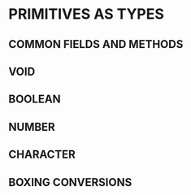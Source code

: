 # PRIMITIVES AS TYPES
## COMMON FIELDS AND METHODS
## VOID
## BOOLEAN
## NUMBER
## CHARACTER
## BOXING CONVERSIONS

